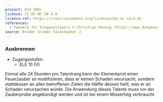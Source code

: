 ```yaml
---
project: DS4 SRD+
license: CC BY-NC-SA 4.0
licence-ref: https://creativecommons.org/licenses/by-nc-sa/4.0/
references: 
  - Fanwerk for Dungeonslayers © Christian Kennig (https://www.dungeonslayers.net/)
source: Bruder Grimms Talentpaket 2
---
```


### Ausbrennen

- Zugangsstufen:
  - ELE 10 (V)

Einmal alle 24 Stunden pro Talentrang kann der Elementarist einen Feuerzauber so modifizieren, dass er keinen Schaden verursacht, sondern stattdessen an allen betroffenen Zielen die Hälfte dessen heilt, was er an Schaden verursachen würde. Die Anwendung dieses Talents muss vor der Zauberprobe angekündigt werden und ist bei einem Misserfolg verbraucht.

